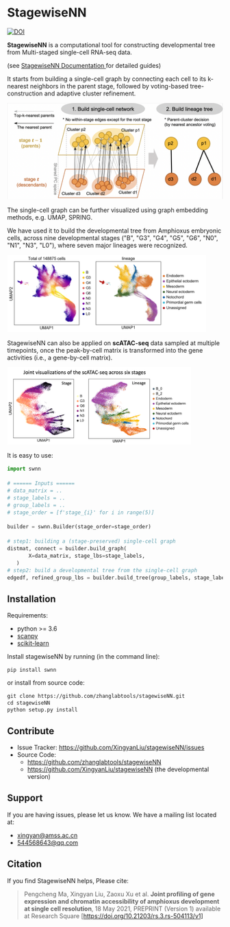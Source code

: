 StagewiseNN
===========

[//]: # (https://zenodo.org/badge/386473402.svg)
[![DOI](https://zenodo.org/badge/386473402.svg)](https://zenodo.org/badge/latestdoi/386473402)

**StagewiseNN** is a computational tool for constructing
developmental tree from Multi-staged single-cell RNA-seq data.

(see [StagewiseNN Documentation ](https://xingyanliu.github.io/stagewiseNN/index.html) for detailed guides)

It starts from building a single-cell graph by connecting each cell to its
k-nearest neighbors in the parent stage, followed by voting-based tree-construction
and adaptive cluster refinement.

![StagewiseNN](docs/source/_figs/swnn_overview.png)

[//]: # (![StagewiseNN]&#40;docs/source/_figs/stagewisenn.png&#41;)

The single-cell graph can be further visualized using graph embedding methods, e.g. UMAP, SPRING.

We have used it to build the developmental tree from Amphioxus embryonic cells, across
nine developmental stages ("B", "G3", "G4", "G5", "G6", "N0", "N1", "N3", "L0"),
where seven major lineages were recognized.

<img src="docs/source/_figs/umap_rna.png" height="180"/>

StagewiseNN can also be applied on **scATAC-seq** data sampled at multiple timepoints,
once the peak-by-cell matrix is transformed into the gene activities (i.e., a gene-by-cell matrix).

<img src="docs/source/_figs/umap_atac.png" height="180"/>

It is easy to use:

```python
import swnn

# ====== Inputs ======
# data_matrix = ..
# stage_labels = ..
# group_labels = ..
# stage_order = [f'stage_{i}' for i in range(5)]

builder = swnn.Builder(stage_order=stage_order)

# step1: building a (stage-preserved) single-cell graph
distmat, connect = builder.build_graph(
       X=data_matrix, stage_lbs=stage_labels,
   )
# step2: build a developmental tree from the single-cell graph
edgedf, refined_group_lbs = builder.build_tree(group_labels, stage_labels,)

```


Installation
------------

Requirements:

- python >= 3.6
- [scanpy](https://pypi.org/project/scanpy/)
- [scikit-learn](https://pypi.org/project/scikit-learn/)


Install stagewiseNN by running (in the command line):

```shell
pip install swnn
```

or install from source code:

```shell
git clone https://github.com/zhanglabtools/stagewiseNN.git
cd stagewiseNN
python setup.py install
```

Contribute
----------

- Issue Tracker: https://github.com/XingyanLiu/stagewiseNN/issues
- Source Code: 
  - https://github.com/zhanglabtools/stagewiseNN
  - https://github.com/XingyanLiu/stagewiseNN (the developmental version)

Support
-------

If you are having issues, please let us know.
We have a mailing list located at: 

* xingyan@amss.ac.cn
* 544568643@qq.com

Citation
--------
If you find StagewiseNN helps, Please cite:

> Pengcheng Ma, Xingyan Liu, Zaoxu Xu et al. 
> **Joint profiling of gene expression and chromatin accessibility of amphioxus 
> development at single cell resolution**, 18 May 2021, PREPRINT (Version 1) available at Research Square [https://doi.org/10.21203/rs.3.rs-504113/v1]
